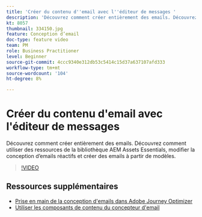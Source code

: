 ```yaml
---
title: 'Créer du contenu d''email avec l''éditeur de messages '
description: 'Découvrez comment créer entièrement des emails. Découvrez comment utiliser des ressources de la bibliothèque AEM Assets Essentials, modifier la conception d’emails réactifs et créer des emails à partir de modèles. '
kt: 8057
thumbnail: 334150.jpg
feature: Conception d’email
doc-type: feature video
team: PM
role: Business Practitioner
level: Beginner
source-git-commit: 4ccc9340e312db53c5414c15d37a637107afd333
workflow-type: tm+mt
source-wordcount: '104'
ht-degree: 8%

---
```



# Créer du contenu d&#39;email avec l&#39;éditeur de messages

Découvrez comment créer entièrement des emails. Découvrez comment utiliser des ressources de la bibliothèque AEM Assets Essentials, modifier la conception d’emails réactifs et créer des emails à partir de modèles.

>[!VIDEO](https://video.tv.adobe.com/v/334150?quality=12)

## Ressources supplémentaires

* [Prise en main de la conception d&#39;emails dans Adobe Journey Optimizer](https://experienceleague.adobe.com/docs/journey-optimizer/using/create-messages/email-designer/design-emails.html)
* [Utiliser les composants de contenu du concepteur d&#39;email](https://experienceleague.adobe.com/docs/journey-optimizer/using/create-messages/email-designer/design-emails.html)

